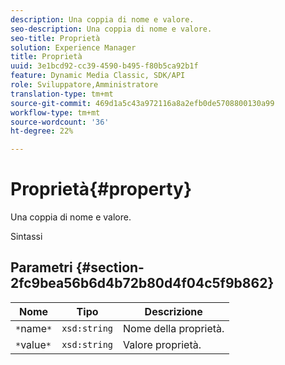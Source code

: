 ```yaml
---
description: Una coppia di nome e valore.
seo-description: Una coppia di nome e valore.
seo-title: Proprietà
solution: Experience Manager
title: Proprietà
uuid: 3e1bcd92-cc39-4590-b495-f80b5ca92b1f
feature: Dynamic Media Classic, SDK/API
role: Sviluppatore,Amministratore
translation-type: tm+mt
source-git-commit: 469d1a5c43a972116a8a2efb0de5708800130a99
workflow-type: tm+mt
source-wordcount: '36'
ht-degree: 22%

---
```



# Proprietà{#property}

Una coppia di nome e valore.

Sintassi

## Parametri {#section-2fc9bea56b6d4b72b80d4f04c5f9b862}

| Nome | Tipo | Descrizione |
|---|---|---|
| `*`name`*` | `xsd:string` | Nome della proprietà. |
| `*`value`*` | `xsd:string` | Valore proprietà. |

